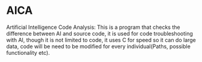 # AICA
Artificial Intelligence Code Analysis: This is a program that checks the difference between AI and source code, it is used for code troubleshooting with AI, though it is not limited to code, it uses C for speed so it can do large data, code will be need to be modified for every individual(Paths, possible functionality etc).
